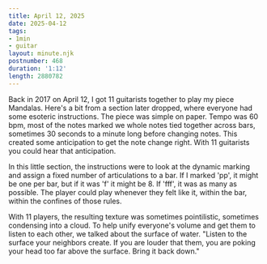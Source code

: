 ```yaml
---
title: April 12, 2025
date: 2025-04-12
tags:
- 1min
- guitar
layout: minute.njk
postnumber: 468
duration: '1:12'
length: 2880782
---
```

Back in 2017 on April 12, I got 11 guitarists together to play my piece Mandalas. Here's a bit from a section later dropped, where everyone had some esoteric instructions.  The piece was simple on paper. Tempo was 60 bpm, most of the notes marked we whole notes tied together across bars, sometimes 30 seconds to a minute long before changing notes. This created some anticipation to get the note change right.  With 11 guitarists you could hear that anticipation. 

In this little section, the instructions were to look at the dynamic marking and assign a fixed number of articulations to a bar. If I marked 'pp', it might be one per bar, but if it was 'f' it might be 8. If 'fff', it was as many as possible.  The player could play whenever they felt like it, within the bar, within the confines of those rules. 

With 11 players, the resulting texture was sometimes pointilistic, sometimes condensing into a cloud. To help unify everyone's volume and get them to listen to each other, we talked about the surface of water. "Listen to the surface your neighbors create. If you are louder that them, you are poking your head too far above the surface. Bring it back down."


